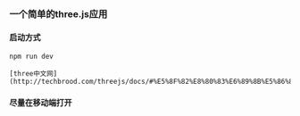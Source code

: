 ### 一个简单的three.js应用

#### 启动方式

```
npm run dev

[three中文网](http://techbrood.com/threejs/docs/#%E5%8F%82%E8%80%83%E6%89%8B%E5%86%8C/%E5%8A%A0%E8%BD%BD%E5%99%A8(Loaders)/MTL%E5%8A%A0%E8%BD%BD%E5%99%A8(MTLLoader))
```


#### 尽量在移动端打开


